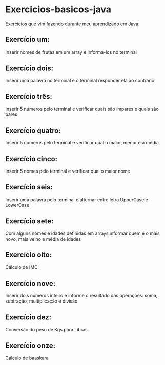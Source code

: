 # Exercicios-basicos-java

Exercícios que vim fazendo durante meu aprendizado em Java

## Exercício um:
Inserir nomes de frutas em um array e informa-los no terminal

## Exercício dois:
Inserir uma palavra no terminal e o terminal responder ela ao contrario

## Exercício três:
Inserir 5 números pelo terminal e verificar quais são ímpares e quais são pares

## Exercício quatro:
Inserir 5 números pelo terminal e verificar qual o maior, menor e a média

## Exercício cinco:
Inserir 5 nomes pelo terminal e verificar qual o maior nome

## Exercício seis:
Inserir uma palavra pelo terminal e alternar entre letra UpperCase e LowerCase

## Exercício sete:
Com alguns nomes e idades definidas em arrays informar quem é o mais novo, mais velho e média de idades

## Exercício oito:
Cálculo de IMC

## Exercício nove:
Inserir dois números inteiro e informe o resultado das operações: soma, subtração, multiplicação e divisão

## Exercício dez:
Conversão do peso de Kgs para Libras

## Exercício onze:
Cálculo de baaskara
